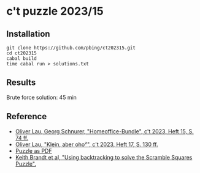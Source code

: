 # c't puzzle 2023/15

## Installation

```shell
git clone https://github.com/pbing/ct202315.git
cd ct202315
cabal build
time cabal run > solutions.txt
```

## Results
Brute force solution: 45 min

## Reference
* [Oliver Lau, Georg Schnurer, "Homeoffice-Bundle", c't 2023, Heft 15, S. 74 ff.](https://www.heise.de/select/ct/2023/15/2314415160191260453)
* [Oliver Lau, "Klein, aber oho²", c't 2023, Heft 17, S. 130 ff.](https://www.heise.de/select/ct/2023/17/2314312462028898745)
* [Puzzle as PDF](https://ct.de/ypg7)
* [Keith Brandt et al, "Using backtracking to solve the Scramble Squares Puzzle".](https://www.heise.de/s/Vx6M)
